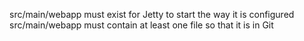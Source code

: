 src/main/webapp must exist for Jetty to start the way it is configured
src/main/webapp must contain at least one file so that it is in Git
